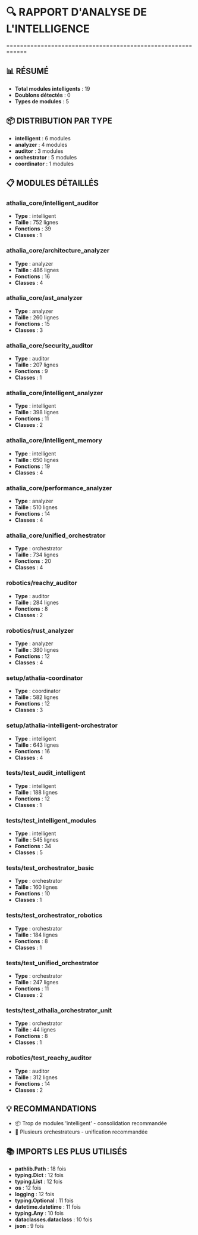 # 🔍 RAPPORT D'ANALYSE DE L'INTELLIGENCE
============================================================

## 📊 RÉSUMÉ
- **Total modules intelligents** : 19
- **Doublons détectés** : 0
- **Types de modules** : 5

## 📦 DISTRIBUTION PAR TYPE
- **intelligent** : 6 modules
- **analyzer** : 4 modules
- **auditor** : 3 modules
- **orchestrator** : 5 modules
- **coordinator** : 1 modules

## 📋 MODULES DÉTAILLÉS

### athalia_core/intelligent_auditor
- **Type** : intelligent
- **Taille** : 752 lignes
- **Fonctions** : 39
- **Classes** : 1

### athalia_core/architecture_analyzer
- **Type** : analyzer
- **Taille** : 486 lignes
- **Fonctions** : 16
- **Classes** : 4

### athalia_core/ast_analyzer
- **Type** : analyzer
- **Taille** : 260 lignes
- **Fonctions** : 15
- **Classes** : 3

### athalia_core/security_auditor
- **Type** : auditor
- **Taille** : 207 lignes
- **Fonctions** : 9
- **Classes** : 1

### athalia_core/intelligent_analyzer
- **Type** : intelligent
- **Taille** : 398 lignes
- **Fonctions** : 11
- **Classes** : 2

### athalia_core/intelligent_memory
- **Type** : intelligent
- **Taille** : 650 lignes
- **Fonctions** : 19
- **Classes** : 4

### athalia_core/performance_analyzer
- **Type** : analyzer
- **Taille** : 510 lignes
- **Fonctions** : 14
- **Classes** : 4

### athalia_core/unified_orchestrator
- **Type** : orchestrator
- **Taille** : 734 lignes
- **Fonctions** : 20
- **Classes** : 4

### robotics/reachy_auditor
- **Type** : auditor
- **Taille** : 284 lignes
- **Fonctions** : 8
- **Classes** : 2

### robotics/rust_analyzer
- **Type** : analyzer
- **Taille** : 380 lignes
- **Fonctions** : 12
- **Classes** : 4

### setup/athalia-coordinator
- **Type** : coordinator
- **Taille** : 582 lignes
- **Fonctions** : 12
- **Classes** : 3

### setup/athalia-intelligent-orchestrator
- **Type** : intelligent
- **Taille** : 643 lignes
- **Fonctions** : 16
- **Classes** : 4

### tests/test_audit_intelligent
- **Type** : intelligent
- **Taille** : 188 lignes
- **Fonctions** : 12
- **Classes** : 1

### tests/test_intelligent_modules
- **Type** : intelligent
- **Taille** : 545 lignes
- **Fonctions** : 34
- **Classes** : 5

### tests/test_orchestrator_basic
- **Type** : orchestrator
- **Taille** : 160 lignes
- **Fonctions** : 10
- **Classes** : 1

### tests/test_orchestrator_robotics
- **Type** : orchestrator
- **Taille** : 184 lignes
- **Fonctions** : 8
- **Classes** : 1

### tests/test_unified_orchestrator
- **Type** : orchestrator
- **Taille** : 247 lignes
- **Fonctions** : 11
- **Classes** : 2

### tests/test_athalia_orchestrator_unit
- **Type** : orchestrator
- **Taille** : 44 lignes
- **Fonctions** : 8
- **Classes** : 1

### robotics/test_reachy_auditor
- **Type** : auditor
- **Taille** : 312 lignes
- **Fonctions** : 14
- **Classes** : 2

## 💡 RECOMMANDATIONS
- 📦 Trop de modules 'intelligent' - consolidation recommandée
- 🎯 Plusieurs orchestrateurs - unification recommandée

## 📚 IMPORTS LES PLUS UTILISÉS
- **pathlib.Path** : 18 fois
- **typing.Dict** : 12 fois
- **typing.List** : 12 fois
- **os** : 12 fois
- **logging** : 12 fois
- **typing.Optional** : 11 fois
- **datetime.datetime** : 11 fois
- **typing.Any** : 10 fois
- **dataclasses.dataclass** : 10 fois
- **json** : 9 fois